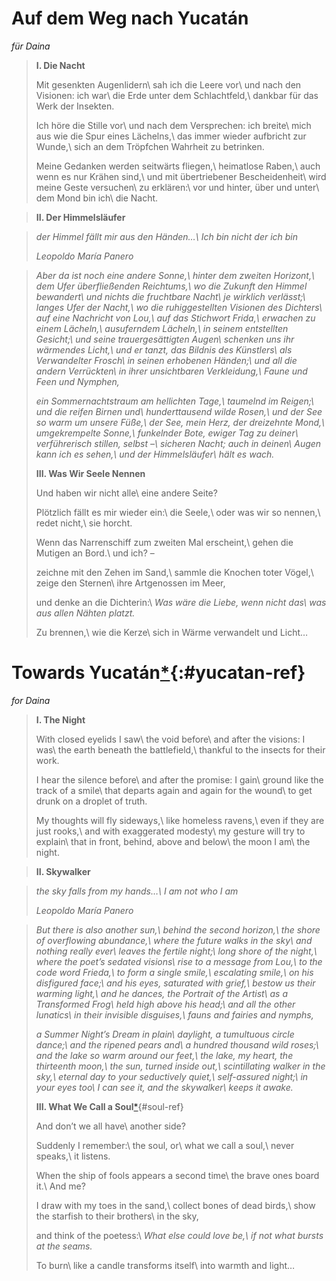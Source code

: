 Auf dem Weg nach Yucatán
========================

*für Daina*

> **I. Die Nacht**
>
> Mit gesenkten Augenlidern\\
> sah ich die Leere vor\\
> und nach den Visionen: ich war\\
> die Erde unter dem Schlachtfeld,\\
> dankbar für das Werk der Insekten.
>
> Ich höre die Stille vor\\
> und nach dem Versprechen: ich breite\\
> mich aus wie die Spur eines Lächelns,\\
> das immer wieder aufbricht zur Wunde,\\
> sich an dem Tröpfchen Wahrheit zu betrinken.
>
> Meine Gedanken werden seitwärts fliegen,\\
> heimatlose Raben,\\
> auch wenn es nur Krähen sind,\\
> und mit übertriebener Bescheidenheit\\
> wird meine Geste versuchen\\
> zu erklären:\\
> vor und hinter, über und unter\\
> dem Mond bin ich\\
> die Nacht.

> **II. Der Himmelsläufer**

> *der Himmel fällt mir aus den Händen…\\
> Ich bin nicht der ich bin*
>
> *Leopoldo María Panero*

> *Aber da ist noch eine andere Sonne,\\
> hinter dem zweiten Horizont,\\
> dem Ufer überfließenden Reichtums,\\
> wo die Zukunft den Himmel bewandert\\
> und nichts die fruchtbare Nacht\\
> je wirklich verlässt;\\
> langes Ufer der Nacht,\\
> wo die ruhiggestellten Visionen des Dichters\\
> auf eine Nachricht von Lou,\\
> auf das Stichwort Frida,\\
> erwachen zu einem Lächeln,\\
> ausuferndem Lächeln,\\
> in seinem entstellten Gesicht;\\
> und seine trauergesättigten Augen\\
> schenken uns ihr wärmendes Licht,\\
> und er tanzt, das Bildnis des Künstlers\\
> als Verwandelter Frosch\\
> in seinen erhobenen Händen;\\
> und all die andern Verrückten\\
> in ihrer unsichtbaren Verkleidung,\\
> Faune und Feen und Nymphen,*
>
> *ein Sommernachtstraum am hellichten Tage,\\
> taumelnd im Reigen;\\
> und die reifen Birnen und\\
> hunderttausend wilde Rosen,\\
> und der See so warm um unsere Füße,\\
> der See, mein Herz, der dreizehnte Mond,\\
> umgekrempelte Sonne,\\
> funkelnder Bote, ewiger Tag zu deiner\\
> verführerisch stillen, selbst –\\
> sicheren Nacht; auch in deinen\\
> Augen kann ich es sehen,\\
> und der Himmelsläufer\\
> hält es wach.*
>
> **III. Was Wir Seele Nennen**
>
> Und haben wir nicht alle\\
> eine andere Seite?
>
> Plötzlich fällt es mir wieder ein:\\
> die Seele,\\
> oder was wir so nennen,\\
> redet nicht,\\
> sie horcht.
>
> Wenn das Narrenschiff zum zweiten Mal erscheint,\\
> gehen die Mutigen an Bord.\\
> und ich? –
>
> zeichne mit den Zehen im Sand,\\
> sammle die Knochen toter Vögel,\\
> zeige den Sternen\\
> ihre Artgenossen im Meer,
>
> und denke an die Dichterin:\\
> *Was wäre die Liebe, wenn nicht das\\
> was aus allen Nähten platzt.*
>
> Zu brennen,\\
> wie die Kerze\\
> sich in Wärme verwandelt und Licht…

Towards Yucatán[*](notes.xhtml#yucatan-note){:#yucatan-ref}
===============

*for Daina*

> **I. The Night**
>
> With closed eyelids I saw\\
> the void before\\
> and after the visions: I was\\
> the earth beneath the battlefield,\\
> thankful to the insects for their work.
>
> I hear the silence before\\
> and after the promise: I gain\\
> ground like the track of a smile\\
> that departs again and again for the wound\\
> to get drunk on a droplet of truth.
>
> My thoughts will fly sideways,\\
> like homeless ravens,\\
> even if they are just rooks,\\
> and with exaggerated modesty\\
> my gesture will try to explain\\
> that in front, behind, above and below\\
> the moon I am\\
> the night.

> **II. Skywalker**

> *the sky falls from my hands…\\
> I am not who I am*
>
> *Leopoldo María Panero*

> *But there is also another sun,\\
> behind the second horizon,\\
> the shore of overflowing abundance,\\
> where the future walks in the sky\\
> and nothing really ever\\
> leaves the fertile night;\\
> long shore of the night,\\
> where the poet’s sedated visions\\
> rise to a message from Lou,\\
> to the code word Frieda,\\
> to form a single smile,\\
> escalating smile,\\
> on his disfigured face;\\
> and his eyes, saturated with grief,\\
> bestow us their warming light,\\
> and he dances, the Portrait of the Artist\\
> as a Transformed Frog\\
> held high above his head;\\
> and all the other lunatics\\
> in their invisible disguises,\\
> fauns and fairies and nymphs,*
>
> *a Summer Night’s Dream in plain\\
> daylight, a tumultuous circle dance;\\
> and the ripened pears and\\
> a hundred thousand wild roses;\\
> and the lake so warm around our feet,\\
> the lake, my heart, the thirteenth moon,\\
> the sun, turned inside out,\\
> scintillating walker in the sky,\\
> eternal day to your seductively quiet,\\
> self-assured night;\\
> in your eyes too\\
> I can see it, and the skywalker\\
> keeps it awake.*
>
> **III. What We Call a Soul**[*](notes.html#soul-note){#soul-ref}
>
> And don’t we all have\\
> another side?
>
> Suddenly I remember:\\
> the soul, or\\
> what we call a soul,\\
> never speaks,\\
> it listens.
>
> When the ship of fools appears a second time\\
> the brave ones board it.\\
> And me?
>
> I draw with my toes in the sand,\\
> collect bones of dead birds,\\
> show the starfish to their brothers\\
> in the sky,
>
> and think of the poetess:\\
> *What else could love be,\\
> if not what bursts at the seams.*
>
> To burn\\
> like a candle transforms itself\\
> into warmth and light…
